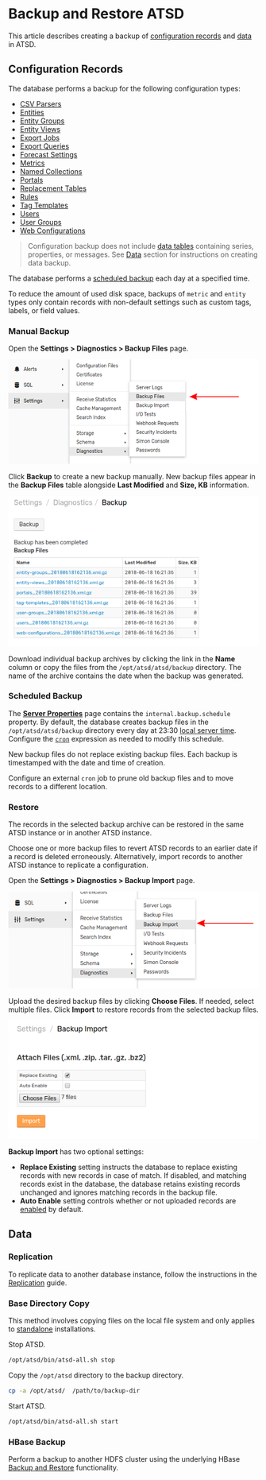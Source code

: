 # Backup and Restore ATSD

This article describes creating a backup of [configuration records](#configuration-records) and [data](#data) in ATSD.

## Configuration Records

The database performs a backup for the following configuration types:

* [CSV Parsers](../parsers/csv/README.md)
* [Entities](../README.md#glossary)
* [Entity Groups](../configuration/entity_groups.md)
* [Entity Views](../configuration/entity_views.md)
* [Export Jobs](../reporting/scheduled-exporting.md#export-job-logging)
* [Export Queries](../sql/scheduled-sql.md)
* [Forecast Settings](../forecasting/README.md)
* [Metrics](../README.md#glossary)
* [Named Collections](../rule-engine/functions-random.md#named-collection)
* [Portals](../portals/README.md)
* [Replacement Tables](../sql/examples/lookup.md#replacement-tables)
* [Rules](../rule-engine/README.md#developing-rules)
* [Tag Templates](../configuration/tag-templates.md)
* [Users](./collector-account.md#create-user)
* [User Groups](./collector-account.md#create-user-group)
* [Web Configurations](../rule-engine/notifications/webhook.md)

> Configuration backup does not include [data tables](./data_retention.md#data-tables) containing series, properties, or messages. See [Data](#data) section for instructions on creating data backup.

The database performs a [scheduled backup](#scheduled-backup) each day at a specified time.

To reduce the amount of used disk space, backups of `metric` and `entity` types only contain records with non-default settings such as custom tags, labels, or field values.

### Manual Backup

Open the **Settings > Diagnostics > Backup Files** page.

![](./images/backup-files.png)

Click **Backup** to create a new backup manually. New backup files appear in the **Backup Files** table alongside **Last Modified** and **Size, KB** information.

![](./images/backed-up-files.png)

Download individual backup archives by clicking the link in the **Name** column or copy the files from the `/opt/atsd/atsd/backup` directory. The name of the archive contains the date when the backup was generated.

### Scheduled Backup

The [**Server Properties**](./server-properties.md) page contains the `internal.backup.schedule` property. By default, the database creates backup files in the `/opt/atsd/atsd/backup` directory every day at 23:30 [local server time](./timezone.md). Configure the [`cron`](https://axibase.com/docs/axibase-collector/scheduling.html#cron-expressions) expression as needed to modify this schedule.

New backup files do not replace existing backup files. Each backup is timestamped with the date and time of creation.

Configure an external `cron` job to prune old backup files and to move records to a different location.

### Restore

The records in the selected backup archive can be restored in the same ATSD instance or in another ATSD instance.

Choose one or more backup files to revert ATSD records to an earlier date if a record is deleted erroneously. Alternatively, import records to another ATSD instance to replicate a configuration.

Open the **Settings > Diagnostics > Backup Import** page.

![](./images/backup-import.png)

Upload the desired backup files by clicking **Choose Files**. If needed, select multiple files. Click **Import** to restore records from the selected backup files.

![](./images/import-backup.png)

**Backup Import** has two optional settings:

* **Replace Existing** setting instructs the database to replace existing records with new records in case of match. If disabled, and matching records exist in the database, the database retains existing records unchanged and ignores matching records in the backup file.
* **Auto Enable** setting controls whether or not uploaded records are [enabled](./data_retention.md#disable-metric) by default.

## Data

### Replication

To replicate data to another database instance, follow the instructions in the [Replication](./replication.md) guide.

### Base Directory Copy

This method involves copying files on the local file system and only applies to [standalone](../installation/README.md#packages) installations.

Stop ATSD.

```sh
/opt/atsd/bin/atsd-all.sh stop
```

Copy the `/opt/atsd` directory to the backup directory.

```sh
cp -a /opt/atsd/  /path/to/backup-dir
```

Start ATSD.

```sh
/opt/atsd/bin/atsd-all.sh start
```

### HBase Backup

Perform a backup to another HDFS cluster using the underlying HBase [Backup and Restore](https://hbase.apache.org/book.html#backuprestore) functionality.